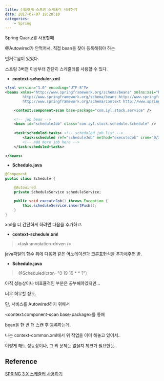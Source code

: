 ```yaml
---
title: 심플하게 스프링 스케줄러 사용하기
date: 2017-07-07 19:28:10
categories:
    - Spring
---
```

Spring Quartz를 사용할때

@Autowired가 안먹어서, 직접 bean을 찾아 등록해줘야 하는

번거로움이 있었다.

스프링 3버전 이상부터 간단히 스케줄러를 사용할 수 있다.

- **context-scheduler.xml**

```xml
<?xml version="1.0" encoding="UTF-8"?>
<beans xmlns="http://www.springframework.org/schema/beans" xmlns:xsi="http://www.w3.org/2001/XMLSchema-instance" xmlns:task="http://www.springframework.org/schema/task" xmlns:context="http://www.springframework.org/schema/context" xsi:schemaLocation="http://www.springframework.org/schema/task http://www.springframework.org/schema/task/spring-task-4.2.xsd
        http://www.springframework.org/schema/beans http://www.springframework.org/schema/beans/spring-beans.xsd
        http://www.springframework.org/schema/context http://www.springframework.org/schema/context/spring-context-4.2.xsd">

    <context:component-scan base-package="com.iyl.stock.service" />
 
    <!-- job bean -->
    <bean id="scheduleJob" class="com.iyl.stock.schedule.Schedule" />
    
    <task:scheduled-tasks> <!-- scheduled job list -->
        <task:scheduled ref="scheduleJob" method="executeJob" cron="0/30 * * * * ?"/>
        <!-- add more job here -->
    </task:scheduled-tasks>
    
</beans>
```

- **Schedule.java**

```java
@Component
public class Schedule {

    @Autowired
    private ScheduleService scheduleService;

    public void executeJob() throws Exception {
        this.scheduleService.insertPush();
    }
}
```

xml을 더 간단하게 하려면 다음을 추가하고.

- **context-schedule.xml**

> <task:annotation-driven />

java파일의 함수 위에 다음과 같은 어노테이션과 크론표현식을 추가해주면 끝.

- **Schedule.java**

> ​      @Scheduled(cron="0 19 16 * * ?")



아직 성능상이나 비효율적인 부분은 공부해야겠지만...

너무 허무할 정도.



단, 서비스를 Autowired하기 위해서

<context:component-scan base-package>를 통해 

bean을 한 번 더 스캔 후 등록하는데.

나는 context-common.xml에서 위 작업을 이미 해놓고 있어서..

이렇게 해도 성능상이나, 그 외 문제는 없을지 체크가 필요한듯..



## Reference

[SPRING 3.X 스케쥴러 사용하기](http://darkhorizon.tistory.com/316)
